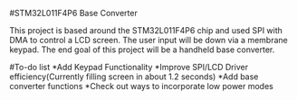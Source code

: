 #STM32L011F4P6 Base Converter

This project is based around the STM32L011F4P6 chip and used SPI with DMA to control a LCD screen. The user input will be down via a membrane keypad. The end goal of this project will be a handheld base converter.

#To-do list
*Add Keypad Functionality
*Improve SPI/LCD Driver efficiency(Currently filling screen in about 1.2 seconds)
*Add base converter functions
*Check out ways to incorporate low power modes